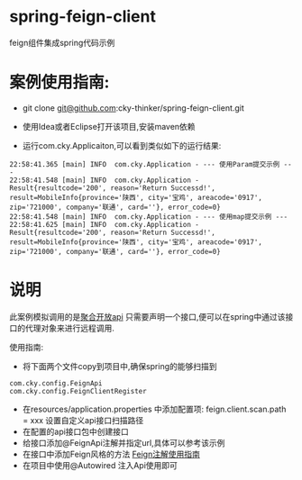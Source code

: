 # spring-feign-client
feign组件集成spring代码示例

# 案例使用指南:

- git clone git@github.com:cky-thinker/spring-feign-client.git

- 使用Idea或者Eclipse打开该项目,安装maven依赖

- 运行com.cky.Applicaiton,可以看到类似如下的运行结果:

```
22:58:41.365 [main] INFO  com.cky.Application - --- 使用Param提交示例 ---
22:58:41.548 [main] INFO  com.cky.Application - Result{resultcode='200', reason='Return Successd!', result=MobileInfo{province='陕西', city='宝鸡', areacode='0917', zip='721000', company='联通', card=''}, error_code=0}
22:58:41.548 [main] INFO  com.cky.Application - --- 使用map提交示例 ---
22:58:41.625 [main] INFO  com.cky.Application - Result{resultcode='200', reason='Return Successd!', result=MobileInfo{province='陕西', city='宝鸡', areacode='0917', zip='721000', company='联通', card=''}, error_code=0}
```

# 说明
此案例模拟调用的是[聚合开放api](www.juhe.cn)
只需要声明一个接口,便可以在spring中通过该接口的代理对象来进行远程调用.

使用指南:
- 将下面两个文件copy到项目中,确保spring的能够扫描到
```
com.cky.config.FeignApi
com.cky.config.FeignClientRegister
```
- 在resources/application.properties 中添加配置项: feign.client.scan.path = xxx 设置自定义api接口扫描路径
- 在配置的api接口包中创建接口
- 给接口添加@FeignApi注解并指定url,具体可以参考该示例
- 在接口中添加Feign风格的方法 [Feign注解使用指南](https://github.com/OpenFeign/feign)
- 在项目中使用@Autowired 注入Api使用即可

